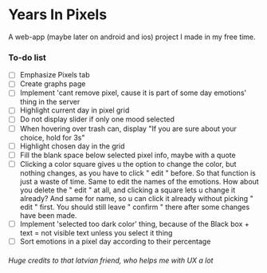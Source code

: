 # Years In Pixels

A web-app (maybe later on android and ios) project I made in my free time.

### To-do list

- [ ] Emphasize Pixels tab
- [ ] Create graphs page
- [ ] Implement 'cant remove pixel, cause it is part of some day emotions' thing in the server
- [ ] Highlight current day in pixel grid
- [ ] Do not display slider if only one mood selected
- [ ] When hovering over trash can, display "If you are sure about your choice, hold for 3s"
- [ ] Highlight chosen day in the grid
- [ ] Fill the blank space below selected pixel info, maybe with a quote
- [ ] Clicking a color square gives u the option to change the color, but nothing changes, as you have to click " edit " before. So that function is just a waste of time. Same to edit the names of the emotions. How about you delete the " edit " at all, and clicking a square lets u change it already? And same for name, so u can click it already without picking " edit " first. You should still leave " confirm " there after some changes have been made. 
- [ ] Implement 'selected too dark color' thing, because of the Black box + text = not visible text unless you select it thing
- [ ] Sort emotions in a pixel day according to their percentage

###### Huge credits to that latvian friend, who helps me with UX a lot